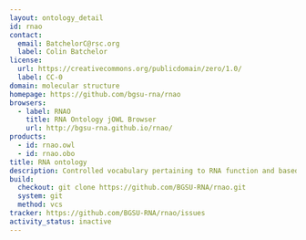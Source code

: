 ```yaml
---
layout: ontology_detail
id: rnao
contact:
  email: BatchelorC@rsc.org
  label: Colin Batchelor
license:
  url: https://creativecommons.org/publicdomain/zero/1.0/
  label: CC-0
domain: molecular structure
homepage: https://github.com/bgsu-rna/rnao
browsers:
  - label: RNAO
    title: RNA Ontology jOWL Browser
    url: http://bgsu-rna.github.io/rnao/
products:
  - id: rnao.owl
  - id: rnao.obo
title: RNA ontology
description: Controlled vocabulary pertaining to RNA function and based on RNA sequences, secondary and three-dimensional structures.
build:
  checkout: git clone https://github.com/BGSU-RNA/rnao.git
  system: git
  method: vcs
tracker: https://github.com/BGSU-RNA/rnao/issues
activity_status: inactive
---
```


